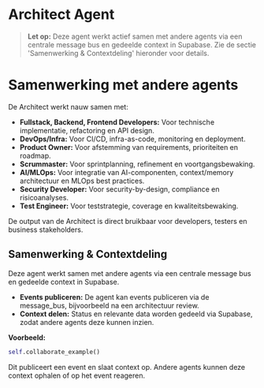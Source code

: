 # Architect Agent

> **Let op:** Deze agent werkt actief samen met andere agents via een centrale message bus en gedeelde context in Supabase. Zie de sectie 'Samenwerking & Contextdeling' hieronder voor details.

# Samenwerking met andere agents

De Architect werkt nauw samen met:
- **Fullstack, Backend, Frontend Developers:** Voor technische implementatie, refactoring en API design.
- **DevOps/Infra:** Voor CI/CD, infra-as-code, monitoring en deployment.
- **Product Owner:** Voor afstemming van requirements, prioriteiten en roadmap.
- **Scrummaster:** Voor sprintplanning, refinement en voortgangsbewaking.
- **AI/MLOps:** Voor integratie van AI-componenten, context/memory architectuur en MLOps best practices.
- **Security Developer:** Voor security-by-design, compliance en risicoanalyses.
- **Test Engineer:** Voor teststrategie, coverage en kwaliteitsbewaking.

De output van de Architect is direct bruikbaar voor developers, testers en business stakeholders.

## Samenwerking & Contextdeling

Deze agent werkt samen met andere agents via een centrale message bus en gedeelde context in Supabase.

- **Events publiceren:** De agent kan events publiceren via de message_bus, bijvoorbeeld na een architectuur review.
- **Context delen:** Status en relevante data worden gedeeld via Supabase, zodat andere agents deze kunnen inzien.

**Voorbeeld:**
```python
self.collaborate_example()
```
Dit publiceert een event en slaat context op. Andere agents kunnen deze context ophalen of op het event reageren.
